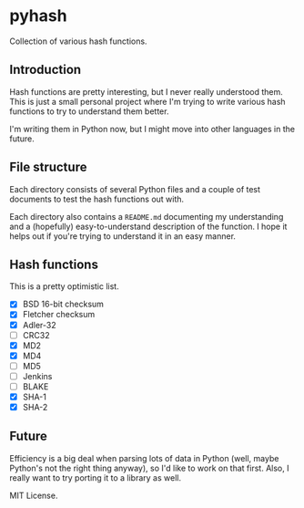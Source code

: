 # pyhash
Collection of various hash functions.

## Introduction
Hash functions are pretty interesting, but I never really understood them. This is just a small personal project where I'm trying to write various hash functions to try to understand them better.

I'm writing them in Python now, but I might move into other languages in the future.

## File structure

Each directory consists of several Python files and a couple of test documents to test the hash functions out with.

Each directory also contains a `README.md` documenting my understanding and a (hopefully) easy-to-understand description of the function. I hope it helps out if you're trying to understand it in an easy manner.

## Hash functions
This is a pretty optimistic list.

- [x] BSD 16-bit checksum
- [x] Fletcher checksum
- [x] Adler-32
- [ ] CRC32
- [x] MD2
- [x] MD4
- [ ] MD5
- [ ] Jenkins
- [ ] BLAKE
- [x] SHA-1
- [x] SHA-2

## Future
Efficiency is a big deal when parsing lots of data in Python (well, maybe Python's not the right thing anyway), so I'd like to work on that first. Also, I really want to try porting it to a library as well.

MIT License.
